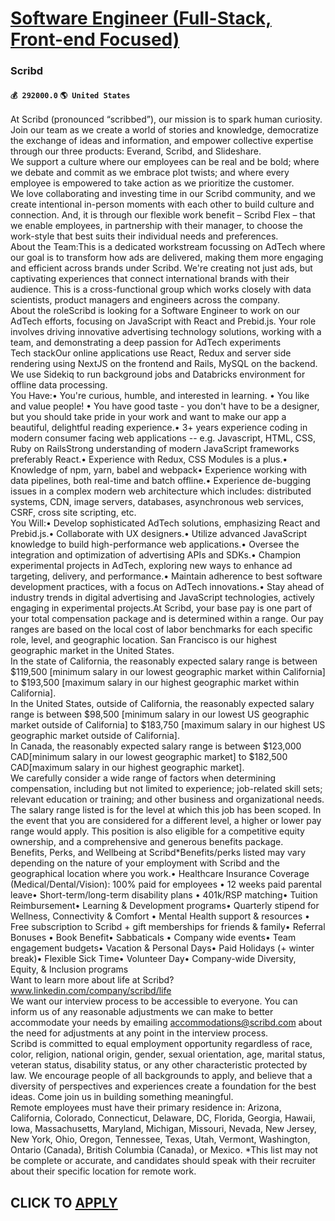 # [Software Engineer (Full-Stack, Front-end Focused)](https://www.remotewlb.com/apply/software-engineer-full-stack-front-end-focused-79452)  
### Scribd  
#### `💰 292000.0` `🌎 United States`  
At Scribd (pronounced “scribbed”), our mission is to spark human curiosity. Join our team as we create a world of stories and knowledge, democratize the exchange of ideas and information, and empower collective expertise through our three products: Everand, Scribd, and Slideshare.  
We support a culture where our employees can be real and be bold; where we debate and commit as we embrace plot twists; and where every employee is empowered to take action as we prioritize the customer.  
We love collaborating and investing time in our Scribd community, and we create intentional in-person moments with each other to build culture and connection. And, it is through our flexible work benefit – Scribd Flex – that we enable employees, in partnership with their manager, to choose the work-style that best suits their individual needs and preferences.  
About the Team:This is a dedicated workstream focussing on AdTech where our goal is to transform how ads are delivered, making them more engaging and efficient across brands under Scribd. We're creating not just ads, but captivating experiences that connect international brands with their audience. This is a cross-functional group which works closely with data scientists, product managers and engineers across the company.  
About the roleScribd is looking for a Software Engineer to work on our AdTech efforts, focusing on JavaScript with React and Prebid.js. Your role involves driving innovative advertising technology solutions, working with a team, and demonstrating a deep passion for AdTech experiments  
Tech stackOur online applications use React, Redux and server side rendering using NextJS on the frontend and Rails, MySQL on the backend. We use Sidekiq to run background jobs and Databricks environment for offline data processing.  
You Have:• You're curious, humble, and interested in learning. • You like and value people! • You have good taste - you don't have to be a designer, but you should take pride in your work and want to make our app a beautiful, delightful reading experience.• 3+ years experience coding in modern consumer facing web applications -- e.g. Javascript, HTML, CSS, Ruby on RailsStrong understanding of modern JavaScript frameworks preferably React.• Experience with Redux, CSS Modules is a plus.• Knowledge of npm, yarn, babel and webpack• Experience working with data pipelines, both real-time and batch offline.• Experience de-bugging issues in a complex modern web architecture which includes: distributed systems, CDN, image servers, databases, asynchronous web services, CSRF, cross site scripting, etc.  
You Will:• Develop sophisticated AdTech solutions, emphasizing React and Prebid.js.• Collaborate with UX designers.• Utilize advanced JavaScript knowledge to build high-performance web applications.• Oversee the integration and optimization of advertising APIs and SDKs.• Champion experimental projects in AdTech, exploring new ways to enhance ad targeting, delivery, and performance.• Maintain adherence to best software development practices, with a focus on AdTech innovations.• Stay ahead of industry trends in digital advertising and JavaScript technologies, actively engaging in experimental projects.At Scribd, your base pay is one part of your total compensation package and is determined within a range. Our pay ranges are based on the local cost of labor benchmarks for each specific role, level, and geographic location. San Francisco is our highest geographic market in the United States.  
In the state of California, the reasonably expected salary range is between $119,500 [minimum salary in our lowest geographic market within California] to $193,500 [maximum salary in our highest geographic market within California].  
In the United States, outside of California, the reasonably expected salary range is between $98,500 [minimum salary in our lowest US geographic market outside of California] to $183,750 [maximum salary in our highest US geographic market outside of California].  
In Canada, the reasonably expected salary range is between $123,000 CAD[minimum salary in our lowest geographic market] to $182,500 CAD[maximum salary in our highest geographic market].  
We carefully consider a wide range of factors when determining compensation, including but not limited to experience; job-related skill sets; relevant education or training; and other business and organizational needs. The salary range listed is for the level at which this job has been scoped. In the event that you are considered for a different level, a higher or lower pay range would apply. This position is also eligible for a competitive equity ownership, and a comprehensive and generous benefits package.  
Benefits, Perks, and Wellbeing at Scribd*Benefits/perks listed may vary depending on the nature of your employment with Scribd and the geographical location where you work.• Healthcare Insurance Coverage (Medical/Dental/Vision): 100% paid for employees • 12 weeks paid parental leave• Short-term/long-term disability plans • 401k/RSP matching• Tuition Reimbursement• Learning & Development programs• Quarterly stipend for Wellness, Connectivity & Comfort • Mental Health support & resources • Free subscription to Scribd + gift memberships for friends & family• Referral Bonuses • Book Benefit• Sabbaticals • Company wide events• Team engagement budgets• Vacation & Personal Days• Paid Holidays (+ winter break)• Flexible Sick Time• Volunteer Day• Company-wide Diversity, Equity, & Inclusion programs  
Want to learn more about life at Scribd? www.linkedin.com/company/scribd/life  
We want our interview process to be accessible to everyone. You can inform us of any reasonable adjustments we can make to better accommodate your needs by emailing accommodations@scribd.com about the need for adjustments at any point in the interview process.  
Scribd is committed to equal employment opportunity regardless of race, color, religion, national origin, gender, sexual orientation, age, marital status, veteran status, disability status, or any other characteristic protected by law. We encourage people of all backgrounds to apply, and believe that a diversity of perspectives and experiences create a foundation for the best ideas. Come join us in building something meaningful.  
Remote employees must have their primary residence in: Arizona, California, Colorado, Connecticut, Delaware, DC, Florida, Georgia, Hawaii, Iowa, Massachusetts, Maryland, Michigan, Missouri, Nevada, New Jersey, New York, Ohio, Oregon, Tennessee, Texas, Utah, Vermont, Washington, Ontario (Canada), British Columbia (Canada), or Mexico. *This list may not be complete or accurate, and candidates should speak with their recruiter about their specific location for remote work.  
  
## CLICK TO [APPLY](https://www.remotewlb.com/apply/software-engineer-full-stack-front-end-focused-79452)

